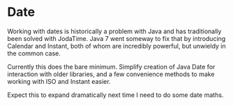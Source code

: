 # Date

Working with dates is historically a problem with Java and has traditionally been solved with JodaTime. Java 7 went someway to fix that by introducing Calendar and Instant, both of whom are incredibly powerful, but unwieldy in the common case.

Currently this does the bare minimum. Simplify creation of Java Date for interaction with older libraries, and a few convenience methods to make working with ISO and Instant easier.

Expect this to expand dramatically next time I need to do some date maths.